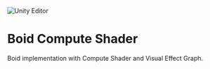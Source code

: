 ![Unity Editor](Documentation/Images/UnityEditor.png)

# Boid Compute Shader

Boid implementation with Compute Shader and Visual Effect Graph.